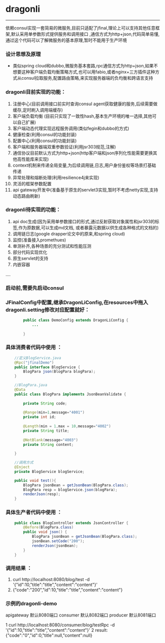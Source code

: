 # dragonli
---------------------------------------------

依赖consul实现一套简易的微服务,目前只适配了jfinal,理论上可以支持其他任意框架,默认采用单参数形式提供服务和调用接口
,通信方式为http+json,代码简单易懂,通过这个代码可以了解微服务的基本原理,暂时不能用于生产环境


### 设计思想及原理

*  类似spring cloud和dubbo,微服务基本套路,rpc通信方式为http+json,如果不想要这种客户端负载均衡策略方式,也可以用fabio,或者nginx+三方插件这种方式从consul拉取服务,配置路由策略,来实现服务器端的负均衡和跨语言支持


### dragonli目前实现的功能：
1. 注册中心(目前调用接口前实时查询consul agent获取健康的服务,后续需要做缓存,定时刷入调用端缓存)
2. 客户端负载均衡 (目前只实现了一致性hash,基本生产环境的唯一选择,其他可以自己扩展)
3. 客户端动态代理实现远程服务调用(类似fegin和dubbo的方式)
4. 健康检查(利用consul的功能封装)
5. 配置中心(利用consul的功能封装)
6. 客户端和服务器端双重参数验证(利用jsr303规范,注解)
7. 通信协议目前默认方式为http+json(http客户端和json序列化性能需要更换其他高性能库来实现)
8. context机制来传递全局变量,为后续调用链,日志,用户身份鉴权等场景打基础传递
9. 异常处理和熔断处理(利用resilience4j来实现)
10. 灵活的框架参数配置
11. api gateway开发中(准备基于原生的servlet3实现,暂时不考虑netty实现,支持动态路由刷新)
### dragonli待实现的功能：
1. api doc生成(因为采用单参数接口的形式,通过反射获取对象属性和jsr303的标签,作为原数据,可以生成md文档,
    或者暴露元数据以供生成各种格式的文档的)
2. 调用链日志(google drapper论文中的原来,和spring cloud)
3. 监控(准备接入promethues)
4. 单测补齐,各种场景的充分测试和性能压测
5. 部分代码实现优化
6. 原生servlet的支持
7. 内嵌容器

....

### 启动前,需要先启动consul

### JFinalConfig中配置,继承DragonLiConfig,在resources中拖入dragonli.setting修改对应配置就好：
```java
        public class DemoConfig extends DragonLiConfig {
        	...
        
        }
```

### 具体消费者代码中使用 ：
```java
    //定义BlogService.java
    @Rpc("jfinalDemo")
    public interface BlogService {
        BlogPara json(BlogPara blogPara);
    }

    //BlogPara.java
    @Data
    public class BlogPara implements JsonBeanValidate {
    
        private String code;
    
        @Range(min=1,message="4001")
        private int id;
    
        @Length(min = 1,max = 10,message="4002")
        private String title;
    
        @NotBlank(message="4003")
        private String content;
    
    }

    //调用方式
	@Inject
	private BlogService blogService;

    public void test(){
        BlogPara jsonBean = getJsonBean(BlogPara.class);
        BlogPara resp = blogService.json(blogPara);
        renderJson(resp);
    }
```
### 具体生产者代码中使用 ：
```java
    public class BlogController extends JsonController {
        @Before(BlogPara.class)
        public void json() {
            BlogPara jsonBean = getJsonBean(BlogPara.class);
            jsonBean.setCode("200");
            renderJson(jsonBean);
        }
    }
```

### 调用结果 ：
1.  curl http://localhost:8080/blog/test -d '{"id":10,"title":"title","content":"content"}'
2.  {"code":"200","id":10,"title":"title","content":"content"}

### 示例的dragonli-demo
apigateway 默认8080端口
consumer   默认8082端口
producer   默认8081端口

1 curl http://localhost:8080/consumer/blog/testRpc -d '{"id":10,"title":"title","content":"content"}'
2 result:  {"code":"0","id":0,"title":null,"content":null}
